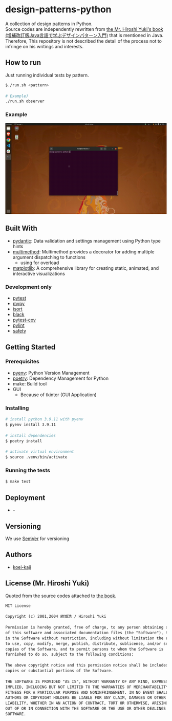 # design-patterns-python

A collection of design patterns in Python.  
Source codes are independently rewritten from [the Mr. Hiroshi Yuki's book (増補改訂版Java言語で学ぶデザインパターン入門)](https://www.amazon.co.jp/dp/4797327030) that is mentioned in Java.  
Therefore, This repository is not described the detail of the process not to infringe on his writings and interests.  

## How to run

Just running individual tests by pattern.  

```bash
$./run.sh <pattern>

# Example)
./run.sh observer
```

### Example

![example](./docs/img/example.gif)

## Built With

- [pydantic]: Data validation and settings management using Python type hints
- [multimethod]: Multimethod provides a decorator for adding multiple argument dispatching to functions
  - using for overload
- [matplotlib]: A comprehensive library for creating static, animated, and interactive visualizations

### Development only

- [pytest]
- [mypy]
- [isort]
- [black]
- [pytest-cov]
- [pylint]
- [safety]

## Getting Started

### Prerequisites

- [pyenv]: Python Version Management
- [poetry]: Dependency Management for Python
- make: Build tool
- GUI
  - Because of tkinter (GUI Application)  

### Installing

```bash
# install python 3.9.11 with pyenv
$ pyenv install 3.9.11

# install dependencies
$ poetry install

# activate virtual environment
$ source .venv/bin/activate
```

### Running the tests

```bash
$ make test
```

## Deployment

- \-

<!-- ## Contributing

- git flow
  - create feature branch
  - execute `make format` before commit
  - commit your change
  - push to the branch
  - open a pull request

- execute `make format` -->

## Versioning

We use [SemVer] for versioning

## Authors

- [koei-kaji]

## License (Mr. Hiroshi Yuki)

Quoted from the source codes attached to [the book](https://www.amazon.co.jp/dp/4797327030).

```txt
MIT License

Copyright (c) 2001,2004 結城浩 / Hiroshi Yuki

Permission is hereby granted, free of charge, to any person obtaining a copy
of this software and associated documentation files (the "Software"), to deal
in the Software without restriction, including without limitation the rights
to use, copy, modify, merge, publish, distribute, sublicense, and/or sell
copies of the Software, and to permit persons to whom the Software is
furnished to do so, subject to the following conditions:

The above copyright notice and this permission notice shall be included in all
copies or substantial portions of the Software.

THE SOFTWARE IS PROVIDED "AS IS", WITHOUT WARRANTY OF ANY KIND, EXPRESS OR
IMPLIED, INCLUDING BUT NOT LIMITED TO THE WARRANTIES OF MERCHANTABILITY,
FITNESS FOR A PARTICULAR PURPOSE AND NONINFRINGEMENT. IN NO EVENT SHALL THE
AUTHORS OR COPYRIGHT HOLDERS BE LIABLE FOR ANY CLAIM, DAMAGES OR OTHER
LIABILITY, WHETHER IN AN ACTION OF CONTRACT, TORT OR OTHERWISE, ARISING FROM,
OUT OF OR IN CONNECTION WITH THE SOFTWARE OR THE USE OR OTHER DEALINGS IN THE
SOFTWARE.
```

[pydantic]: https://github.com/samuelcolvin/pydantic
[multimethod]: https://github.com/coady/multimethod
[matplotlib]: https://github.com/matplotlib/matplotlib
[pytest]: https://github.com/pytest-dev/pytest
[mypy]: https://github.com/python/mypy
[isort]: https://github.com/PyCQA/isort
[black]: https://github.com/psf/black
[pytest-cov]: https://github.com/pytest-dev/pytest-cov
[pylint]: https://github.com/PyCQA/pylint
[safety]: https://github.com/pyupio/safety
[pyenv]: https://github.com/pyenv/pyenv
[poetry]: https://github.com/python-poetry/poetry
[SemVer]: https://semver.org/
[koei-kaji]: https://github.com/koei-kaji
